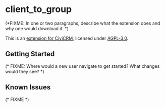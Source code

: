 # client_to_group
(*FIXME: In one or two paragraphs, describe what the extension does and why one would download it. *)

This is an [extension for CiviCRM](https://docs.civicrm.org/sysadmin/en/latest/customize/extensions/), licensed under [AGPL-3.0](LICENSE.txt).

## Getting Started

(* FIXME: Where would a new user navigate to get started? What changes would they see? *)

## Known Issues

(* FIXME *)
